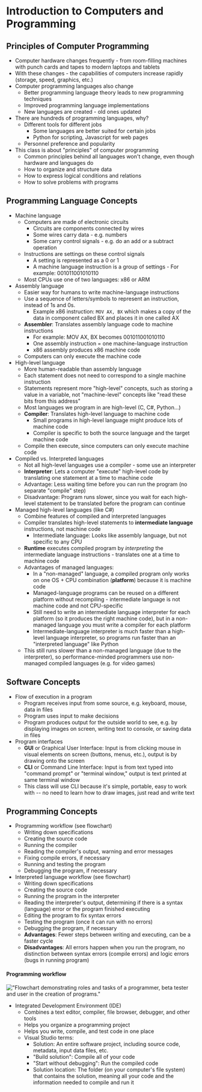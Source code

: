 <!-- The previous outline, which includes some ideas I haven't covered in my lecture

# General Concepts

- Programming languages types and paradigms
    - Machine language instructions
    - Assembly instructions
    - High-Level Programming Languages
    - Object-oriented paradigm and  data hiding
- The difference between roles (user, tester, programmer)
- How complex piece of software _reuse_ previous pieces.
- The importance of security :lock:
    - Types of attack (malware, phishing, social engineering, zero-day) 
    - Types of loss (loss of integrity / availability / confidentiality)

## Writing and Compiling Programs

- Understand what the "flow of development" is:
    - Having a goal
    - Writing down specifications
    - Creating the source code
    - Running the compiler
    - Reading the compiler's output, warning and error messages
    - Looking for documentation and help on-line and off-line
    - Testing
    - Making sure the program is secure :lock:
    - Editing
    - Reusing
- Using an IDE to
    - Create a project, 
    - Perform some of the steps of the "flow of development",
    - Correctly save and re-open projects,
    - Understand basic features of break points and debugging. :question:

## Computer Usage

- How to download and install an IDE in a secure way :lock:
- How to share and zip a project
- How to use shortcuts :question:
- How to look for on-line documentation

-->

# Introduction to Computers and Programming

## Principles of Computer Programming

- Computer hardware changes frequently - from room-filling machines with punch cards and tapes to modern laptops and tablets
- With these changes - the capabilities of computers increase rapidly (storage, speed, graphics, etc.)
- Computer programming languages also change
    - Better programming language theory leads to new programming techniques
    - Improved programming language implementations
    - New languages are created - old ones updated
- There are hundreds of programming languages, why?
    - Different tools for different jobs
        - Some languages are better suited for certain jobs
        - Python for scripting, Javascript for web pages          
    - Personnel preference and popularity
- This class is about "principles" of computer programming
    - Common principles behind all languages won't change, even though hardware and languages do
    - How to organize and structure data
    - How to express logical conditions and relations
    - How to solve problems with programs

## Programming Language Concepts

- Machine language
    - Computers are made of electronic circuits
        - Circuits are components connected by wires
        - Some wires carry data - e.g. numbers
        - Some carry control signals - e.g. do an add or a subtract operation
    - Instructions are settings on these control signals
        - A setting is represented as a 0 or 1
        - A machine language instruction is a group of settings - For example: 001011001010110
    - Most CPUs use one of two languages: x86 or ARM
- Assembly language
    - Easier way for humans to write machine-language instructions
    - Use a sequence of letters/symbols to represent an instruction, instead of 1s and 0s. 
        - Example x86 instruction: `MOV AX, BX` which makes a copy of the data in component called BX and places it in one called AX
    - **Assembler**: Translates assembly language code to machine instructions
        - For example: MOV AX, BX becomes 001011001010110
        - One assembly instruction = one machine-language instruction
        - x86 assembly produces x86 machine code
    - Computers can only execute the machine code
- High-level language
    - More human-readable than assembly language
    - Each statement does not need to correspond to a single machine instruction
    - Statements represent more "high-level" concepts, such as storing a value in a variable, not "machine-level" concepts like "read these bits from this address"
    - Most languages we program in are high-level (C, C#, Python...)
    - **Compiler**: Translates high-level language to machine code
        - Small programs in high-level language might produce lots of machine code
        - Compiler is specific to both the source language and the target machine code
    - Compile then execute, since computers can only execute machine code
- Compiled vs. Interpreted languages
    - Not all high-level languages use a compiler - some use an interpreter
    - **Interpreter**: Lets a computer "execute" high-level code by translating one statement at a time to machine code
    - Advantage: Less waiting time before you can run the program (no separate "compile" step)
    - Disadvantage: Program runs slower, since you wait for each high-level statement to be translated before the program can continue
- Managed high-level languages (like C#)
    - Combine features of compiled and interpreted languages
    - Compiler translates high-level statements to **intermediate language** instructions, not machine code
        - Intermediate language: Looks like assembly language, but not specific to any CPU
    - **Runtime** executes compiled program by *interpreting* the intermediate language instructions - translates one at a time to machine code
    - Advantages of managed languages:
        - In a "non-managed" language, a compiled program only works on one OS + CPU combination (**platform**) because it is machine code
        - Managed-language programs can be reused on a different platform without recompiling - intermediate language is not machine code and not CPU-specific
        - Still need to write an intermediate language interpreter for each platform (so it produces the right machine code), but in a non-managed language you must write a compiler for each platform
        - Intermediate-language interpreter is much faster than a high-level language interpreter, so programs run faster than an "interpreted language" like Python
    - This still runs slower than a non-managed language (due to the interpreter), so performance-minded programmers use non-managed compiled languages (e.g. for video games)


## Software Concepts

- Flow of execution in a program
    - Program receives input from some source, e.g. keyboard, mouse, data in files
    - Program uses input to make decisions
    - Program produces output for the outside world to see, e.g. by displaying images on screen, writing text to console, or saving data in files
- Program interfaces
    - **GUI** or Graphical User Interface: Input is from clicking mouse in visual elements on screen (buttons, menus, etc.), output is by drawing onto the screen
    - **CLI** or Command Line Interface: Input is from text typed into "command prompt" or "terminal window," output is text printed at same terminal window
    - This class will use CLI because it's simple, portable, easy to work with -- no need to learn how to draw images, just read and write text


## Programming Concepts

- Programming workflow (see flowchart)
    - Writing down specifications
    - Creating the source code
    - Running the compiler
    - Reading the compiler's output, warning and error messages
    - Fixing compile errors, if necessary
    - Running and testing the program
    - Debugging the program, if necessary
- Interpreted language workflow (see flowchart)
    - Writing down specifications
    - Creating the source code
    - Running the program in the interpreter
    - Reading the interpreter's output, determining if there is a syntax (language) error or the program finished executing
    - Editing the program to fix syntax errors
    - Testing the program (once it can run with no errors)
    - Debugging the program, if necessary
    - **Advantages**: Fewer steps between writing and executing, can be a faster cycle
    - **Disadvantages**: All errors happen when you run the program, no distinction between syntax errors (compile errors) and logic errors (bugs in running program)


#### Programming workflow 

<!-- TODO: title this figure -->

!["Flowchart demonstrating roles and tasks of a programmer, beta tester and user in the creation of programs."](img/flowchart)

- Integrated Development Environment (IDE)
    - Combines a text editor, compiler, file browser, debugger, and other tools
    - Helps you organize a programming project
    - Helps you write, compile, and test code in one place
    - Visual Studio terms:
        - Solution: An entire software project, including source code, metadata, input data files, etc.
        - "Build solution": Compile all of your code
        - "Start without debugging": Run the compiled code
        - Solution location: The folder (on your computer's file system) that contains the solution, meaning all your code and the information needed to compile and run it
